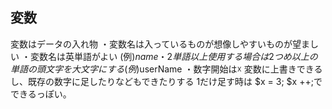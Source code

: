 ## 変数
変数はデータの入れ物
・変数名は入っているものが想像しやすいものが望ましい
・変数名は英単語がよい (例)$name 
・2単語以上使用する場合は2つめ以上の単語の頭文字を大文字にする (例)$userName
・数字開始は☓
変数に上書きできるし、既存の数字に足したりなどもできたりする
1だけ足す時は $x = 3; $x ++;でできるっぽい。

